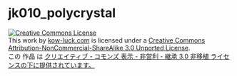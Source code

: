 jk010_polycrystal
================
<a rel="license" href="http://creativecommons.org/licenses/by-nc-sa/3.0/"><img alt="Creative Commons License" style="border-width:0" src="http://i.creativecommons.org/l/by-nc-sa/3.0/88x31.png" /></a><br />This <span xmlns:dct="http://purl.org/dc/terms/" href="http://purl.org/dc/dcmitype/InteractiveResource" rel="dct:type">work</span> by <a xmlns:cc="http://creativecommons.org/ns#" href="http://kow-luck.com" property="cc:attributionName" rel="cc:attributionURL">kow-luck.com</a> is licensed under a <a rel="license" href="http://creativecommons.org/licenses/by-nc-sa/3.0/">Creative Commons Attribution-NonCommercial-ShareAlike 3.0 Unported License</a>.
<br />この 作品 は <a rel="license" href="http://creativecommons.org/licenses/by-nc-sa/3.0/deed.ja">クリエイティブ・コモンズ 表示 - 非営利 - 継承 3.0 非移植 ライセンスの下に提供されています。</a>
